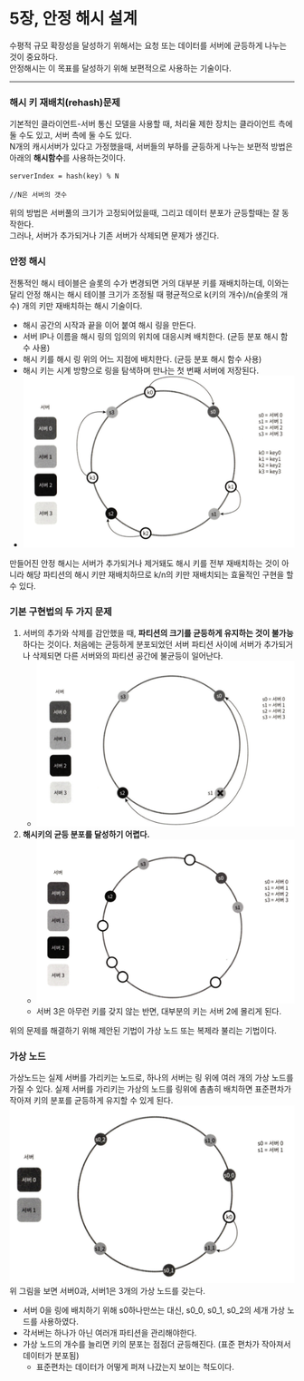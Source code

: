 # 5장, 안정 해시 설계
수평적 규모 확장성을 달성하기 위해서는 요청 또는 데이터를 서버에 균등하게 나누는 것이 중요하다.  
안정해시는 이 목표를 달성하기 위해 보편적으로 사용하는 기술이다.

---

### 해시 키 재배치(rehash)문제
기본적인 클라이언트-서버 통신 모델을 사용할 때,
처리율 제한 장치는 클라이언트 측에 둘 수도 있고, 서버 측에 둘 수도 있다.  
N개의 캐시서버가 있다고 가정했을때, 서버들의 부하를 균등하게 나누는 보편적 방법은 아래의 **해시함수**를 사용하는것이다.

```shell
serverIndex = hash(key) % N

//N은 서버의 갯수
```
위의 방법은 서버풀의 크기가 고정되어있을때, 그리고 데이터 분포가 균등할때는 잘 동작한다.  
그러나, 서버가 추가되거나 기존 서버가 삭제되면 문제가 생긴다.

### 안정 해시
전통적인 해시 테이블은 슬롯의 수가 변경되면 거의 대부분 키를 재배치하는데,
이와는 달리 안정 해시는 해시 테이블 크기가 조정될 때 평균적으로 k(키의 개수)/n(슬롯의 개수) 개의 키만 재배치하는 해시 기술이다.

* 해시 공간의 시작과 끝을 이어 붙여 해시 링을 만든다.
* 서버 IP나 이름을 해시 링의 임의의 위치에 대응시켜 배치한다. (균등 분포 해시 함수 사용)
* 해시 키를 해시 링 위의 어느 지점에 배치한다. (균등 분포 해시 함수 사용)
* 해시 키는 시계 방향으로 링을 탐색하며 만나는 첫 번째 서버에 저장된다.
* ![](./img/hash.png)

만들어진 안정 해시는 서버가 추가되거나 제거돼도 해시 키를 전부 재배치하는 것이 아니라 해당 파티션의 해시 키만 재배치하므로 k/n의 키만 재배치되는 효율적인 구현을 할 수 있다.


### 기본 구현법의 두 가지 문제
1. 서버의 추가와 삭제를 감안했을 때, **파티션의 크기를 균등하게 유지하는 것이 불가능**하다는 것이다. 처음에는 균등하게 분포되었던 서버 파티션 사이에 서버가 추가되거나 삭제되면 다른 서버와의 파티션 공간에 불균등이 일어난다.
   *  ![](./img/hash01.png)
2. **해시키의 균등 분포를 달성하기 어렵다.**
   * ![](./img/hash02.png)
   * 서버 3은 아무런 키를 갖지 않는 반면, 대부분의 키는 서버 2에 몰리게 된다.


위의 문제를 해결하기 위해 제안된 기법이 가상 노드 또는 복제라 불리는 기법이다. 
### 가상 노드
가상노드는 실제 서버를 가리키는 노드로, 하나의 서버는 링 위에 여러 개의 가상 노드를 가질 수 있다.
실제 서버를 가리키는 가상의 노드를 링위에 촘촘히 배치하면 표준편차가 작아져 키의 분포를 균등하게 유지할 수 있게 된다.
![](./img/virtualnode.png)  
위 그림을 보면 서버0과, 서버1은 3개의 가상 노드를 갖는다. 
* 서버 0을 링에 배치하기 위해 s0하나만쓰는 대신, s0_0, s0_1, s0_2의 세개 가상 노드를 사용하였다. 
* 각서버는 하나가 아닌 여러개 파티션을 관리해야한다.
* 가상 노드의 개수를 늘리면 키의 분포는 점점더 균등해진다. (표준 편차가 작아져서 데이터가 분포됨)
  * 표준편차는 데이터가 어떻게 퍼져 나갔는지 보이는 척도이다. 


